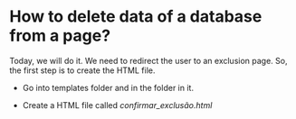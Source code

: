 # How to delete data of a database from a page?

Today, we will do it. We need to redirect the user to an exclusion page. So, the first step is to create the HTML file.

* Go into templates folder and in the folder in it.

* Create a HTML file called *confirmar_exclusão.html*